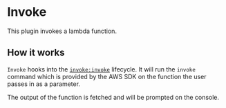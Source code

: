 <!-- This file is automatically generated from lib/plugins/aws/invoke/README.md Please edit it to update this doc -->
<!--
title: Serverless Invoke CLI Command for AWS
description: Invoke Command for AWS with the Serverless CLI
layout: Page
-->

# Invoke

This plugin invokes a lambda function.

## How it works

`Invoke` hooks into the [`invoke:invoke`](/lib/plugins/invoke) lifecycle. It will run the `invoke` command
which is provided by the AWS SDK on the function the user passes in as a parameter.

The output of the function is fetched and will be prompted on the console.

